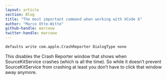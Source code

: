 ```yaml
---
layout: article
section: Blog
title: "The most important command when working with XCode 6"
author: "Marco Otte-Witte"
github-handle: marcoow
twitter-handle: marcoow
---
```


```bash
defaults write com.apple.CrashReporter DialogType none
```

This disables the Crash Reporter window that shows when SourceKitService crashes (which is all the time). So while it doesn’t prevent SourceKitService from crashing at least you don’t have to click that window away anymore.